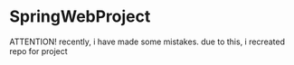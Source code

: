 # SpringWebProject
ATTENTION! recently, i have made some mistakes. due to this, i recreated repo for project
